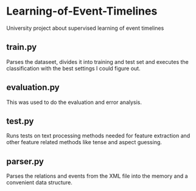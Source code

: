 Learning-of-Event-Timelines
===========================

University project about supervised learning of event timelines


train.py
--------

Parses the dataseet, divides it into training and test set and executes the classification with the best settings I could figure out.


evaluation.py
-------------

This was used to do the evaluation and error analysis.


test.py
-------

Runs tests on text processing methods needed for feature extraction and other feature related methods like tense and aspect guessing.


parser.py
---------

Parses the relations and events from the XML file into the memory and a convenient data structure.
